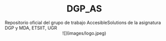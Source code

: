 <h1 align="center"> DGP_AS </h1>
Repositorio oficial del grupo de trabajo AccesibleSolutions de la asignatura DGP y MDA, ETSIIT, UGR

<div align="center">![](images/logo.jpeg)</div>